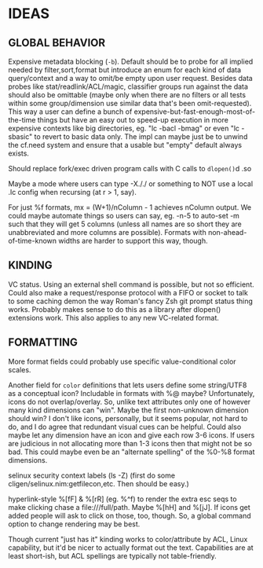 IDEAS
=============

GLOBAL BEHAVIOR
---------------
Expensive metadata blocking (`-b`).
  Default should be to probe for all implied needed by filter,sort,format but
  introduce an enum for each kind of data query/context and a way to omit/be
  empty upon user request.  Besides data probes like stat/readlink/ACL/magic,
  classifier groups run against the data should also be omittable (maybe only
  when there are no filters or all tests within some group/dimension use
  similar data that's been omit-requested).  This way a user can define a
  bunch of expensive-but-fast-enough-most-of-the-time things but have an easy
  out to speed-up execution in more expensive contexts like big directories,
  eg. "lc -bacl -bmag" or even "lc -sbasic" to revert to basic data only.
  The impl can maybe just be to unwind the cf.need system and ensure that a
  usable but "empty" default always exists.

Should replace fork/exec driven program calls with C calls to `dlopen()`d .so

Maybe a mode where users can type -X././ or something to NOT use a local .lc
config when recursing (at r > 1, say).

For just %f formats, mx = (W+1)/nColumn - 1 achieves nColumn output.  We could
maybe automate things so users can say, eg. -n-5 to auto-set -m such that they
will get 5 columns (unless all names are so short they are unabbreviated and
more columns are possible).  Formats with non-ahead-of-time-known widths are
harder to support this way, though.

KINDING
-------
VC status.  Using an external shell command is possible, but not so efficient.
Could also make a request/response protocol with a FIFO or socket to talk to
some caching demon the way Roman's fancy Zsh git prompt status thing works.
Probably makes sense to do this as a library after dlopen() extensions work.
This also applies to any new VC-related format.

FORMATTING
----------
More format fields could probably use specific value-conditional color scales.

Another field for `color` definitions that lets users define some string/UTF8
as a conceptual icon?  Includable in formats with %@ maybe?  Unfortunately,
icons do not overlap/overlay.  So, unlike text attributes only one of however
many kind dimensions can "win".  Maybe the first non-unknown dimension should
win?  I don't like icons, personally, but it seems popular, not hard to do, and
I do agree that redundant visual cues can be helpful.  Could also maybe let any
dimension have an icon and give each row 3-6 icons.  If users are judicious in
not allocating more than 1-3 icons then that might not be so bad.  This could
maybe even be an "alternate spelling" of the %0-%8 format dimensions.

selinux security context labels (ls -Z)
(first do some cligen/selinux.nim:getfilecon,etc.  Then should be easy.)

hyperlink-style %[fF] & %[rR] (eg. %^f) to render the extra esc seqs to make
clicking chase a file:///full/path.  Maybe %[hH] and %[jJ].  If icons get added
people will ask to click on those, too, though.  So, a global command option to
change rendering may be best.

Though current "just has it" kinding works to color/attribute by ACL, Linux
capability, but it'd be nicer to actually format out the text.  Capabilities
are at least short-ish, but ACL spellings are typically not table-friendly.
